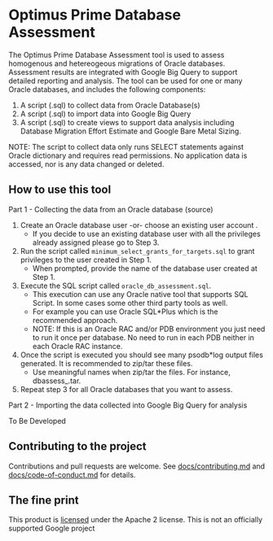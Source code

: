 # Optimus Prime Database Assessment

The Optimus Prime Database Assessment tool is used to assess homogenous and hetereogeous migrations of Oracle databases. Assessment results are integrated with Google Big Query to support detailed reporting and analysis. The tool can be used for one or many Oracle databases, and includes the following components:

1. A script (.sql) to collect data from Oracle Database(s)
2. A script (.sql) to import data into Google Big Query
3. A script (.sql) to create views to support data analysis including Database Migration Effort Estimate and Google Bare Metal Sizing.

NOTE: The script to collect data only runs SELECT statements against Oracle dictionary and requires read permissions. No application data is accessed, nor is any data changed or deleted.

## How to use this tool

Part 1 - Collecting the data from an Oracle database (source)

1. Create an Oracle database user -or- choose an existing user account .
	* If you decide to use an existing database user with all the privileges already assigned please go to Step 3.
2. Run the script called `minimum_select_grants_for_targets.sql` to grant privileges to the user created in Step 1.
	* When prompted, provide the name of the database user created at Step 1.
3. Execute the SQL script called `oracle_db_assessment.sql`.
	* This execution can use any Oracle native tool that supports SQL Script. In some cases some other third party tools as well.
	* For example you can use Oracle SQL*Plus which is the recommended approach.
	* NOTE: If this is an Oracle RAC and/or PDB environment you just need to run it once per database. No need to run in each PDB neither in each Oracle RAC instance.
4. Once the script is executed you should see many psodb*log output files generated. It is recommended to zip/tar these files.
	*  Use meaningful names when zip/tar the files. For instance, dbassess_<hostname>_<dbname>_<PROD or NON-PROD>.tar.
5. Repeat step 3 for all Oracle databases that you want to assess.

Part 2 - Importing the data collected into Google Big Query for analysis

To Be Developed

## Contributing to the project

Contributions and pull requests are welcome.  See [docs/contributing.md](docs/contributing.md) and [docs/code-of-conduct.md](docs/code-of-conduct.md) for details.

## The fine print

This product is [licensed](LICENSE) under the Apache 2 license.  This is not an officially supported Google project
